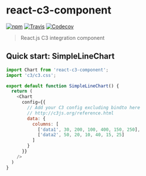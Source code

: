 # react-c3-component

[![npm](https://img.shields.io/npm/v/react-c3-component.svg)](https://www.npmjs.com/package/react-c3-component)
[![Travis](https://img.shields.io/travis/wuct/react-c3-component.svg)](https://travis-ci.org/wuct/react-c3-component)
[![Codecov](https://img.shields.io/codecov/c/github/wuct/react-c3-component.svg)](https://codecov.io/github/wuct/react-c3-component)

> React.js C3 integration component

## Quick start: SimpleLineChart

```js
import Chart from 'react-c3-component';
import 'c3/c3.css';

export default function SimpleLineChart() {
  return (
    <Chart
      config={{
        // Add your C3 config excluding bindto here
        // http://c3js.org/reference.html
        data: {
          columns: [
            ['data1', 30, 200, 100, 400, 150, 250],
            ['data2', 50, 20, 10, 40, 15, 25]
          ]
        }
      }}
    />
  )
}
```
